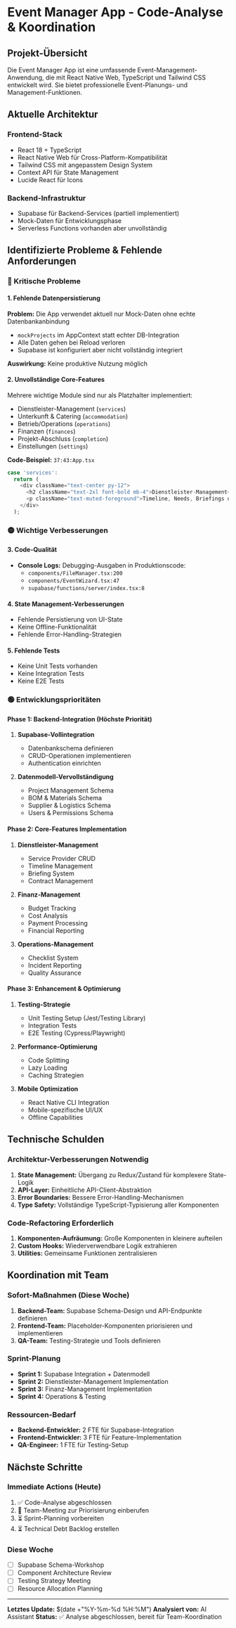 # Event Manager App - Code-Analyse & Koordination

## Projekt-Übersicht

Die Event Manager App ist eine umfassende Event-Management-Anwendung, die mit React Native Web, TypeScript und Tailwind CSS entwickelt wird. Sie bietet professionelle Event-Planungs- und Management-Funktionen.

## Aktuelle Architektur

### Frontend-Stack
- React 18 + TypeScript
- React Native Web für Cross-Platform-Kompatibilität  
- Tailwind CSS mit angepasstem Design System
- Context API für State Management
- Lucide React für Icons

### Backend-Infrastruktur
- Supabase für Backend-Services (partiell implementiert)
- Mock-Daten für Entwicklungsphase
- Serverless Functions vorhanden aber unvollständig

## Identifizierte Probleme & Fehlende Anforderungen

### 🔴 Kritische Probleme

#### 1. Fehlende Datenpersistierung
**Problem:** Die App verwendet aktuell nur Mock-Daten ohne echte Datenbankanbindung
- `mockProjects` im AppContext statt echter DB-Integration
- Alle Daten gehen bei Reload verloren
- Supabase ist konfiguriert aber nicht vollständig integriert

**Auswirkung:** Keine produktive Nutzung möglich

#### 2. Unvollständige Core-Features
Mehrere wichtige Module sind nur als Platzhalter implementiert:
- Dienstleister-Management (`services`)
- Unterkunft & Catering (`accommodation`) 
- Betrieb/Operations (`operations`)
- Finanzen (`finances`)
- Projekt-Abschluss (`completion`)
- Einstellungen (`settings`)

**Code-Beispiel:** ```37:43:App.tsx```
```typescript
case 'services':
  return (
    <div className="text-center py-12">
      <h2 className="text-2xl font-bold mb-4">Dienstleister-Management</h2>
      <p className="text-muted-foreground">Timeline, Needs, Briefings und Vertragsmanagement</p>
    </div>
  );
```

### 🟡 Wichtige Verbesserungen

#### 3. Code-Qualität
- **Console Logs:** Debugging-Ausgaben in Produktionscode:
  - `components/FileManager.tsx:200`
  - `components/EventWizard.tsx:47`  
  - `supabase/functions/server/index.tsx:8`

#### 4. State Management-Verbesserungen
- Fehlende Persistierung von UI-State
- Keine Offline-Funktionalität
- Fehlende Error-Handling-Strategien

#### 5. Fehlende Tests
- Keine Unit Tests vorhanden
- Keine Integration Tests
- Keine E2E Tests

### 🟢 Entwicklungsprioritäten

#### Phase 1: Backend-Integration (Höchste Priorität)
1. **Supabase-Vollintegration**
   - Datenbankschema definieren
   - CRUD-Operationen implementieren
   - Authentication einrichten
   
2. **Datenmodell-Vervollständigung**
   - Project Management Schema
   - BOM & Materials Schema  
   - Supplier & Logistics Schema
   - Users & Permissions Schema

#### Phase 2: Core-Features Implementation
1. **Dienstleister-Management**
   - Service Provider CRUD
   - Timeline Management
   - Briefing System
   - Contract Management

2. **Finanz-Management**
   - Budget Tracking
   - Cost Analysis
   - Payment Processing
   - Financial Reporting

3. **Operations-Management**
   - Checklist System
   - Incident Reporting
   - Quality Assurance

#### Phase 3: Enhancement & Optimierung
1. **Testing-Strategie**
   - Unit Testing Setup (Jest/Testing Library)
   - Integration Tests
   - E2E Testing (Cypress/Playwright)

2. **Performance-Optimierung**
   - Code Splitting
   - Lazy Loading
   - Caching Strategien

3. **Mobile Optimization**
   - React Native CLI Integration
   - Mobile-spezifische UI/UX
   - Offline Capabilities

## Technische Schulden

### Architektur-Verbesserungen Notwendig
1. **State Management:** Übergang zu Redux/Zustand für komplexere State-Logik
2. **API-Layer:** Einheitliche API-Client-Abstraktion
3. **Error Boundaries:** Bessere Error-Handling-Mechanismen
4. **Type Safety:** Vollständige TypeScript-Typisierung aller Komponenten

### Code-Refactoring Erforderlich
1. **Komponenten-Aufräumung:** Große Komponenten in kleinere aufteilen
2. **Custom Hooks:** Wiederverwendbare Logik extrahieren  
3. **Utilities:** Gemeinsame Funktionen zentralisieren

## Koordination mit Team

### Sofort-Maßnahmen (Diese Woche)
1. **Backend-Team:** Supabase Schema-Design und API-Endpunkte definieren
2. **Frontend-Team:** Placeholder-Komponenten priorisieren und implementieren
3. **QA-Team:** Testing-Strategie und Tools definieren

### Sprint-Planung
- **Sprint 1:** Supabase Integration + Datenmodell
- **Sprint 2:** Dienstleister-Management Implementation
- **Sprint 3:** Finanz-Management Implementation  
- **Sprint 4:** Operations & Testing

### Ressourcen-Bedarf
- **Backend-Entwickler:** 2 FTE für Supabase-Integration
- **Frontend-Entwickler:** 3 FTE für Feature-Implementation
- **QA-Engineer:** 1 FTE für Testing-Setup

## Nächste Schritte

### Immediate Actions (Heute)
1. ✅ Code-Analyse abgeschlossen
2. 🔄 Team-Meeting zur Priorisierung einberufen
3. ⏳ Sprint-Planning vorbereiten
4. ⏳ Technical Debt Backlog erstellen

### Diese Woche
- [ ] Supabase Schema-Workshop
- [ ] Component Architecture Review
- [ ] Testing Strategy Meeting
- [ ] Resource Allocation Planning

---

**Letztes Update:** $(date +"%Y-%m-%d %H:%M")
**Analysiert von:** AI Assistant
**Status:** ✅ Analyse abgeschlossen, bereit für Team-Koordination